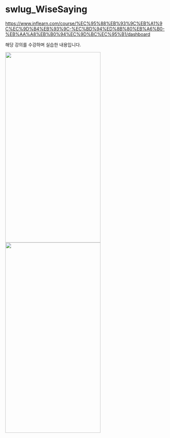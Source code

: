 # swlug_WiseSaying

https://www.inflearn.com/course/%EC%95%88%EB%93%9C%EB%A1%9C%EC%9D%B4%EB%93%9C-%EC%BD%94%ED%8B%80%EB%A6%B0-%EB%AA%A8%EB%B0%94%EC%9D%BC%EC%95%B1/dashboard


해당 강의를 수강하며 실습한 내용입니다.


<div>
<img src="https://user-images.githubusercontent.com/66731780/190177288-b18d3b11-427c-4114-bde2-98e32dae2314.png" width="300" height="600"/>
<img src="https://user-images.githubusercontent.com/66731780/190177312-a311d300-109c-4000-b19d-832925a067a9.png" width="300" height="600"/>
</div>
